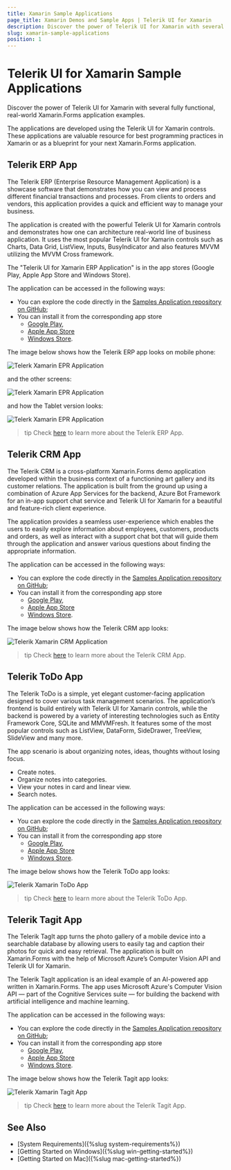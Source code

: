 ```yaml
---
title: Xamarin Sample Applications
page_title: Xamarin Demos and Sample Apps | Telerik UI for Xamarin
description: Discover the power of Telerik UI for Xamarin with several fully functional, real-world Xamarin.Forms application examples.
slug: xamarin-sample-applications
position: 1
---
```


# Telerik UI for Xamarin Sample Applications

Discover the power of Telerik UI for Xamarin with several fully functional, real-world Xamarin.Forms application examples. 

The applications are developed using the Telerik UI for Xamarin controls. These applications are valuable resource for best programming practices in Xamarin or as a blueprint for your next Xamarin.Forms application.

## Telerik ERP App

The Telerik ERP (Enterprise Resource Management Application) is a showcase software that demonstrates how you can view and process different financial transactions and processes. From clients to orders and vendors, this application provides a quick and efficient way to manage your business.

The application is created with the powerful Telerik UI for Xamarin controls and demonstrates how one can architecture real-world line of business application. It uses the most popular Telerik UI for Xamarin controls such as Charts, Data Grid, ListView, Inputs, BusyIndicator and also features MVVM utilizing the MVVM Cross framework.
	
The "Telerik UI for Xamarin ERP Application" is in the app stores (Google Play, Apple App Store and  Windows Store).

The application can be accessed in the following ways:

* You can explore the code directly in the [Samples Application repository on GitHub](https://github.com/telerik/telerik-xamarin-forms-samples/tree/master/ERP);
* You can install it from the corresponding app store 
	* [Google Play](https://play.google.com/store/apps/details?id=com.telerik.ErpApp), 
	* [Apple App Store](https://apps.apple.com/us/app/telerik-erp/id1450527259) 
	* [Windows Store](https://www.microsoft.com/bg-bg/p/telerik-erp/9nmk4g533qlh?rtc=1&activetab=pivot:overviewtab).

The image below shows how the Telerik ERP app looks on mobile phone:

![Telerk Xamarin EPR Application](images/telerik-erp-app.png)

and the other screens:

![Telerk Xamarin EPR Application](images/telerk-xamarin-erp-app.png)

and how the Tablet version looks:

![Telerk Xamarin EPR Application](images/telerik-erp-app-tablet.png)

>tip Check [here](https://www.telerik.com/xamarin-ui/sample-apps#telerik-erp) to learn more about the Telerik ERP App.

## Telerik CRM App

The Telerik CRM is a cross-platform Xamarin.Forms demo application developed within the business context of a functioning art gallery and its customer relations. The application is built from the ground up using a combination of Azure App Services for the backend, Azure Bot Framework for an in-app support chat service and Telerik UI for Xamarin for a beautiful and feature-rich client experience.

The application provides a seamless user-experience which enables the users to easily explore information about employees, customers, products and orders, as well as interact with a support chat bot that will guide them through the application and answer various questions about finding the appropriate information.

The application can be accessed in the following ways:

* You can explore the code directly in the [Samples Application repository on GitHub](https://github.com/telerik/telerik-xamarin-forms-samples/tree/master/ArtGalleryCRM);
* You can install it from the corresponding app store 
	* [Google Play](https://play.google.com/store/apps/details?id=com.telerik.ArtGalleryCRM), 
	* [Apple App Store](https://apps.apple.com/us/app/art-gallery-crm/id1449462263?ls=1) 
	* [Windows Store](https://www.microsoft.com/bg-bg/p/telerik-crm/9pbnqz08r0c8).

The image below shows how the Telerik CRM app looks:

![Telerik Xamarin CRM Application](images/telerik-crm-app.png)

>tip Check [here](https://www.telerik.com/xamarin-ui/sample-apps#telerik-crm) to learn more about the Telerik CRM App.

## Telerik ToDo App

The Telerik ToDo is a simple, yet elegant customer-facing application designed to cover various task management scenarios. The application’s frontend is build entirely with Telerik UI for Xamarin controls, while the backend is powered by a variety of interesting technologies such as Entity Framework Core, SQLite and MMVMFresh. It features some of the most popular controls such as ListView, DataForm, SideDrawer, TreeView, SlideView and many more.

The app scenario is about organizing notes, ideas, thoughts without losing focus.

* Create notes.
* Organize notes into categories.
* View your notes in card and linear view.
* Search notes.

The application can be accessed in the following ways:

* You can explore the code directly in the [Samples Application repository on GitHub](https://github.com/telerik/telerik-xamarin-forms-samples/tree/master/ToDo);
* You can install it from the corresponding app store 
	* [Google Play](https://play.google.com/store/apps/details?id=com.telerik.TodoApp), 
	* [Apple App Store](https://apps.apple.com/us/app/telerik-to-do/id1475654512) 
	* [Windows Store](https://www.microsoft.com/en-us/p/telerik-to-do/9ns4dbcsdzh6).

The image below shows how the Telerik ToDo app looks:

![Telerik Xamarin ToDo App](images/telerik-todo-app.png)

>tip Check [here](https://www.telerik.com/xamarin-ui/sample-apps#telerik-todo) to learn more about the Telerik ToDo App.

## Telerik Tagit App

The Telerik TagIt app turns the photo gallery of a mobile device into a searchable database by allowing users to easily tag and caption their photos for quick and easy retrieval. The application is built on Xamarin.Forms with the help of Microsoft Azure’s Computer Vision API and Telerik UI for Xamarin. 

The Telerik TagIt application is an ideal example of an AI-powered app written in Xamarin.Forms. The app uses Microsoft Azure's Computer Vision API — part of the Cognitive Services suite — for building the backend with artificial intelligence and machine learning. 

The application can be accessed in the following ways:

* You can explore the code directly in the [Samples Application repository on GitHub](https://github.com/telerik/telerik-xamarin-forms-samples/tree/master/TagIt);
* You can install it from the corresponding app store 
	* [Google Play](https://play.google.com/store/apps/details?id=com.telerik.tagit), 
	* [Apple App Store](https://apps.apple.com/us/app/telerik-tagit/id1310584457) 
	* [Windows Store](https://www.microsoft.com/bg-bg/p/telerik-tagit/9pb07plrwpfs).

The image below shows how the Telerik Tagit app looks:

![Telerik Xamarin Tagit App](images/telerik-tagit-app.png)

>tip Check [here](https://www.telerik.com/xamarin-ui/sample-apps#telerik-tagit) to learn more about the Telerik Tagit App.

## See Also

- [System Requirements]({%slug system-requirements%})
- [Getting Started on Windows]({%slug win-getting-started%})
- [Getting Started on Mac]({%slug mac-getting-started%})
